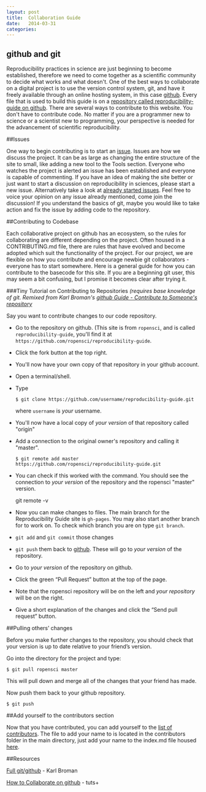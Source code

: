 ```yaml
---
layout: post
title:  Collaboration Guide
date:   2014-03-31 
categories: 
---
```


## github and git

Reproducibility practices in science are just beginning to become established, therefore we need to come together as a scientific community to decide what works and what doesn't.  One of the best ways to collaborate on a digital project is to use the version control system, git, and have it freely available  through an online hosting system, in this case [github](https://github.com/). Every file that is used to build this guide is on a [repository called reproducibility-guide on  github](https://github.com/ropensci/reproducibility-guide). There are several ways to contribute to this website.  You don't have to contribute code.  No matter if you are a programmer new to science or a scientist new to programming, your perspective is needed for the advancement of scientific reproducibility. 

##Issues

One way to begin contributing is to start an [issue](https://github.com/ropensci/reproducibility-guide/issues?state=open).  Issues are how we discuss the project.  It can be as large as changing the entire structure of the site to small, like adding a new tool to the Tools section. Everyone who watches the project is alerted an issue has been established and everyone is capable of commenting.  If you have an idea of making the site better or just want to start a discussion on reproducibility in sciences, please start a new issue.  Alternatively take a look at [already started issues](https://github.com/ropensci/reproducibility-guide/issues?state=open).  Feel free to voice your opinion on any issue already mentioned, come join the discussion!  If you understand the basics of git, maybe you would like to take action and fix the issue by adding code to the repository.

##Contributing to Codebase 

Each collaborative project on github has an ecosystem, so the rules for collaborating are different depending on the project.  Often housed in a CONTRIBUTING.md file, there are rules that have evolved and become adopted which suit the functionality of the project.  For our project, we are flexible on how you contribute and encourage newbie git collaborators - everyone has to start somewhere.  Here is a general guide for how you can contribute to the basecode for this site. If you are a beginning git user, this may seem a bit confusing, but I promise it becomes clear after trying it. 

###Tiny Tutorial on Contributing to Repositories
*(requires base knowledge of git. Remixed from Karl Broman's [github Guide - Contribute to Someone's repository](http://kbroman.github.io/github_tutorial/pages/fork.html)*

Say you want to contribute changes to our code repository.

- Go to the repository on github.  (This site is from `ropensci`, and is
  called `reproducibility-guide`, you'll find it at `https://github.com/ropensci/reproducibility-guide`.

- Click the fork  <i class="fa fa-code-fork"></i> button at the top right.

- You'll now have your own copy of that repository in your github account.

- Open a terminal/shell.

- Type

      $ git clone https://github.com/username/reproducibility-guide.git

  where `username` is _your_ username.

- You'll now have a local copy of _your version_ of that repository called "origin"

- Add a connection to the original owner's repository and calling it "master".

      $ git remote add master https://github.com/ropensci/reproducibility-guide.git

- You can check if this worked with the command.  You should see the connection to _your version_ of the repository and the ropensci "master"
version.

    git remote -v

- Now you can make changes to files.  The main branch for the Reproducibility Guide site is `gh-pages`.  You may also start another branch for to work on.  To check which branch you are on type `git branch`.

- `git add` and `git commit` those changes

- `git push` them back to [github](http://github.com).  These will go
  to _your version_ of the repository.

- Go to _your version_ of the repository on github.

- Click the green &ldquo;Pull Request&rdquo; button at the top of the page.

- Note that the ropensci repository will be on the left and _your
  repository_ will be on the right.

- Give a short explanation of the changes and click the &ldquo;Send
  pull request&rdquo; button.

##Pulling others’ changes

Before you make further changes to the repository, you should check that your version is up to date relative to your friend’s version.

Go into the directory for the project and type:

    $ git pull ropensci master

This will pull down and merge all of the changes that your friend has made.

Now push them back to your github repository.

    $ git push

##Add yourself to the contributors section

Now that you have contributed, you can add yourself to the [list of contributors](http://ropensci.github.io/reproducibility-guide/contributors/).  The file to add your name to is located in the contributors folder in the main directory, just add your name to the index.md file housed [here](https://github.com/ropensci/reproducibility-guide/tree/gh-pages/contributors).

##Resources

[Full git/github](http://kbroman.github.io/github_tutorial/) - Karl Broman 

[How to Collaborate on github](http://code.tutsplus.com/tutorials/how-to-collaborate-on-github--net-34267) - tuts+

